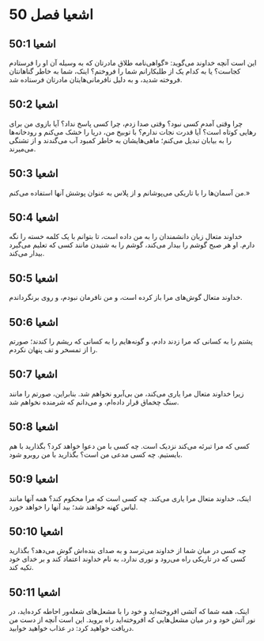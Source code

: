 # اشعیا فصل 50

## اشعیا 50:1
این است آنچه خداوند می‌گوید: «گواهی‌نامه طلاق مادرتان که به وسیله آن او را فرستادم کجاست؟ یا به کدام یک از طلبکارانم شما را فروختم؟ اینک، شما به خاطر گناهانتان فروخته شدید، و به دلیل نافرمانی‌هایتان مادرتان فرستاده شد.

## اشعیا 50:2
چرا وقتی آمدم کسی نبود؟ وقتی صدا زدم، چرا کسی پاسخ نداد؟ آیا بازوی من برای رهایی کوتاه است؟ آیا قدرت نجات ندارم؟ با توبیخ من، دریا را خشک می‌کنم و رودخانه‌ها را به بیابان تبدیل می‌کنم؛ ماهی‌هایشان به خاطر کمبود آب می‌گندند و از تشنگی می‌میرند.

## اشعیا 50:3
من آسمان‌ها را با تاریکی می‌پوشانم و از پلاس به عنوان پوشش آنها استفاده می‌کنم.»

## اشعیا 50:4
خداوند متعال زبان دانشمندان را به من داده است، تا بتوانم با یک کلمه خسته را نگه دارم. او هر صبح گوشم را بیدار می‌کند، گوشم را به شنیدن مانند کسی که تعلیم می‌گیرد بیدار می‌کند.

## اشعیا 50:5
خداوند متعال گوش‌های مرا باز کرده است، و من نافرمان نبودم، و روی برنگرداندم.

## اشعیا 50:6
پشتم را به کسانی که مرا زدند دادم، و گونه‌هایم را به کسانی که ریشم را کندند؛ صورتم را از تمسخر و تف پنهان نکردم.

## اشعیا 50:7
زیرا خداوند متعال مرا یاری می‌کند، من بی‌آبرو نخواهم شد. بنابراین، صورتم را مانند سنگ چخماق قرار داده‌ام، و می‌دانم که شرمنده نخواهم شد.

## اشعیا 50:8
کسی که مرا تبرئه می‌کند نزدیک است. چه کسی با من دعوا خواهد کرد؟ بگذارید با هم بایستیم. چه کسی مدعی من است؟ بگذارید با من روبرو شود.

## اشعیا 50:9
اینک، خداوند متعال مرا یاری می‌کند. چه کسی است که مرا محکوم کند؟ همه آنها مانند لباس کهنه خواهند شد؛ بید آنها را خواهد خورد.

## اشعیا 50:10
چه کسی در میان شما از خداوند می‌ترسد و به صدای بنده‌اش گوش می‌دهد؟ بگذارید کسی که در تاریکی راه می‌رود و نوری ندارد، به نام خداوند اعتماد کند و بر خدای خود تکیه کند.

## اشعیا 50:11
اینک، همه شما که آتشی افروخته‌اید و خود را با مشعل‌های شعله‌ور احاطه کرده‌اید، در نور آتش خود و در میان مشعل‌هایی که افروخته‌اید راه بروید. این است آنچه از دست من دریافت خواهید کرد: در عذاب خواهید خوابید.
